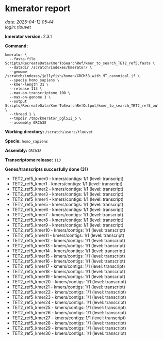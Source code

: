 # kmerator report
*date: 2025-04-12 05:44*  
*login: tlouvet*

**kmerator version:** 2.3.1

**Command:**

```
kmerator \
  --fasta-file Scripts/RecreateData/KmerToSearchRef/kmer_to_search_TET2_ref5.fasta \
  --datadir /scratch/indexes/kmerator/ \
  --genome /scratch/indexes/jellyfish/human/GRCh38_with_MT_canonical.jf \
  --specie homo_sapiens \
  --kmer-length 31 \
  --release 113 \
  --max-on-transcriptome 100 \
  --max-on-genome 1 \
  --output Scripts/RecreateData/KmerToSearchRefOutput/kmer_to_search_TET2_ref5_output \
  --thread 1 \
  --tmpdir /tmp/kmerator_pgl51i_b \
  --assembly GRCh38
```

**Working directory:** `/scratch/users/tlouvet`

**Specie:** `homo_sapiens`

**Assembly:** `GRCh38`

**Transcriptome release:** `113`

**Genes/transcripts succesfully done (31)**

- TET2_ref5_kmer0 - kmers/contigs: 1/1 (level: transcript)
- TET2_ref5_kmer1 - kmers/contigs: 1/1 (level: transcript)
- TET2_ref5_kmer2 - kmers/contigs: 1/1 (level: transcript)
- TET2_ref5_kmer3 - kmers/contigs: 1/1 (level: transcript)
- TET2_ref5_kmer4 - kmers/contigs: 1/1 (level: transcript)
- TET2_ref5_kmer5 - kmers/contigs: 1/1 (level: transcript)
- TET2_ref5_kmer6 - kmers/contigs: 1/1 (level: transcript)
- TET2_ref5_kmer7 - kmers/contigs: 1/1 (level: transcript)
- TET2_ref5_kmer8 - kmers/contigs: 1/1 (level: transcript)
- TET2_ref5_kmer9 - kmers/contigs: 1/1 (level: transcript)
- TET2_ref5_kmer10 - kmers/contigs: 1/1 (level: transcript)
- TET2_ref5_kmer11 - kmers/contigs: 1/1 (level: transcript)
- TET2_ref5_kmer12 - kmers/contigs: 1/1 (level: transcript)
- TET2_ref5_kmer13 - kmers/contigs: 1/1 (level: transcript)
- TET2_ref5_kmer14 - kmers/contigs: 1/1 (level: transcript)
- TET2_ref5_kmer15 - kmers/contigs: 1/1 (level: transcript)
- TET2_ref5_kmer16 - kmers/contigs: 1/1 (level: transcript)
- TET2_ref5_kmer17 - kmers/contigs: 1/1 (level: transcript)
- TET2_ref5_kmer18 - kmers/contigs: 1/1 (level: transcript)
- TET2_ref5_kmer19 - kmers/contigs: 1/1 (level: transcript)
- TET2_ref5_kmer20 - kmers/contigs: 1/1 (level: transcript)
- TET2_ref5_kmer21 - kmers/contigs: 1/1 (level: transcript)
- TET2_ref5_kmer22 - kmers/contigs: 1/1 (level: transcript)
- TET2_ref5_kmer23 - kmers/contigs: 1/1 (level: transcript)
- TET2_ref5_kmer24 - kmers/contigs: 1/1 (level: transcript)
- TET2_ref5_kmer25 - kmers/contigs: 1/1 (level: transcript)
- TET2_ref5_kmer26 - kmers/contigs: 1/1 (level: transcript)
- TET2_ref5_kmer27 - kmers/contigs: 1/1 (level: transcript)
- TET2_ref5_kmer28 - kmers/contigs: 1/1 (level: transcript)
- TET2_ref5_kmer29 - kmers/contigs: 1/1 (level: transcript)
- TET2_ref5_kmer30 - kmers/contigs: 1/1 (level: transcript)
